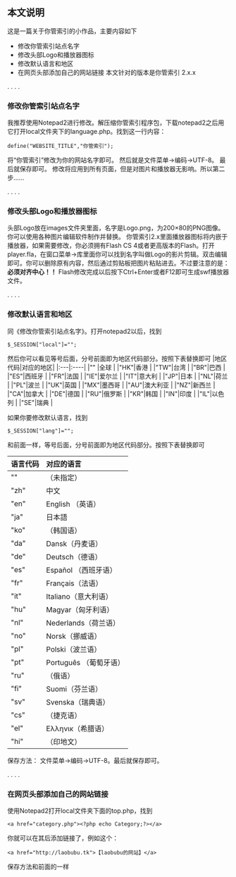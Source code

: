## 本文说明 ##
这是一篇关于你管索引的小作品，主要内容如下
  * 修改你管索引站点名字
  * 修改头部Logo和播放器图标
  * 修改默认语言和地区
  * 在网页头部添加自己的网站链接
本文针对的版本是你管索引 2.x.x

.
.
.
.

### 修改你管索引站点名字 ###
我推荐使用Notepad2进行修改。解压缩你管索引程序包，下载notepad2之后用它打开local文件夹下的language.php。找到这一行内容：
```
define("WEBSITE_TITLE","你管索引");
```
将“你管索引”修改为你的网站名字即可。
然后就是文件菜单→编码→UTF-8。
最后就保存即可。
修改将应用到所有页面，但是对图片和播放器无影响。所以第二步……


.
.
.
.

### 修改头部Logo和播放器图标 ###
头部Logo放在images文件夹里面，名字是Logo.png，为200×80的PNG图像。你可以使用各种图片编辑软件制作并替换。
你管索引2.x里面播放器图标将内嵌于播放器，如果需要修改，你必须拥有Flash CS 4或者更高版本的Flash。打开player.fla，在窗口菜单→库里面你可以找到名字叫做Logo的影片剪辑。双击编辑即可。你可以删除原有内容，然后通过剪贴板把图片粘贴进去。不过要注意的是：**必须对齐中心！！**
Flash修改完成以后按下Ctrl+Enter或者F12即可生成swf播放器文件。

.
.
.
.

### 修改默认语言和地区 ###
同《修改你管索引站点名字》。打开notepad2以后，找到
```
$_SESSION["local"]="";
```
然后你可以看见等号后面，分号前面即为地区代码部分。按照下表替换即可
|地区代码|对应的地区|
|:---|:----|
|""  |全球   |
|"HK"|香港   |
|"TW"|台湾   |
|"BR"|巴西   |
|"ES"|西班牙  |
|"FR"|法国   |
|"IE"|爱尔兰  |
|"IT"|意大利  |
|"JP"|日本   |
|"NL"|荷兰   |
|"PL"|波兰   |
|"UK"|英国   |
|"MX"|墨西哥  |
|"AU"|澳大利亚 |
|"NZ"|新西兰  |
|"CA"|加拿大  |
|"DE"|德国   |
|"RU"|俄罗斯  |
|"KR"|韩国   |
|"IN"|印度   |
|"IL"|以色列  |
|"SE"|瑞典   |

如果你要修改默认语言，找到
```
$_SESSION["lang"]="";
```
和前面一样，等号后面，分号前面即为地区代码部分。按照下表替换即可

|语言代码|对应的语言|
|:---|:----|
|""  |（未指定）|
|"zh"|中文   |
|"en"|English （英语）|
|"ja"|日本語  |
|"ko"|（韩国语）|
|"da"|Dansk（丹麦语）|
|"de"|Deutsch（德语）|
|"es"|Español （西班牙语）|
|"fr"|Français（法语）|
|"it"|Italiano（意大利语）|
|"hu"|Magyar（匈牙利语）|
|"nl"|Nederlands（荷兰语）|
|"no"|Norsk（挪威语）|
|"pl"|Polski（波兰语）|
|"pt"|Português （葡萄牙语）|
|"ru"|（俄语） |
|"fi"|Suomi（芬兰语）|
|"sv"|Svenska（瑞典语）|
|"cs"|（捷克语）|
|"el"|Ελληνικ（希腊语）|
|"hi"|（印地文）|

保存方法：
文件菜单→编码→UTF-8。最后就保存即可。

.
.
.
.

### 在网页头部添加自己的网站链接 ###
使用Notepad2打开local文件夹下面的top.php，找到
```
<a href="category.php"><?php echo Category;?></a>
```
你就可以在其后添加链接了，例如这个：
```
<a href="http://laobubu.tk">【laobubu的网站】</a>
```
保存方法和前面的一样